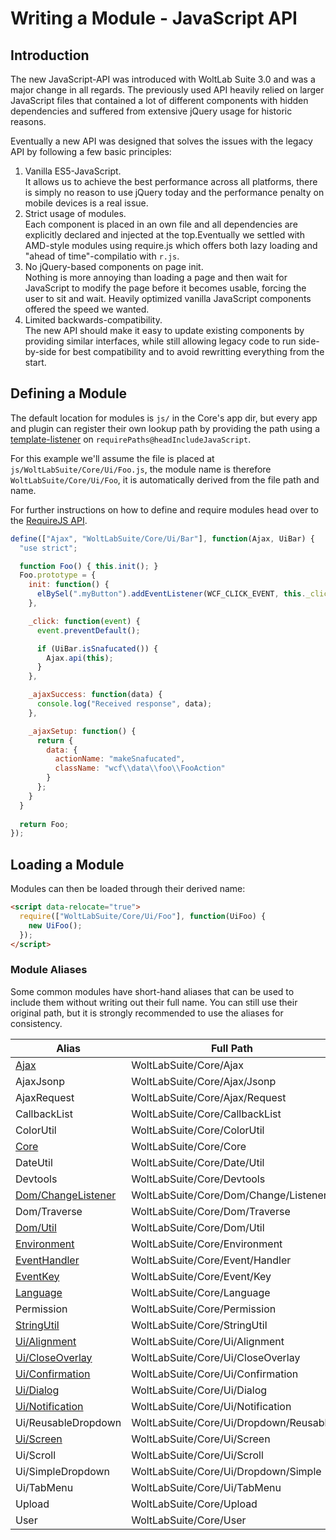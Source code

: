 # Writing a Module - JavaScript API

## Introduction

The new JavaScript-API was introduced with WoltLab Suite 3.0 and was a major
change in all regards. The previously used API heavily relied on larger JavaScript
files that contained a lot of different components with hidden dependencies
and suffered from extensive jQuery usage for historic reasons.

Eventually a new API was designed that solves the issues with the legacy API
by following a few basic principles:
 1. Vanilla ES5-JavaScript.  
    It allows us to achieve the best performance across all platforms, there is
    simply no reason to use jQuery today and the performance penalty on mobile
    devices is a real issue.
 2. Strict usage of modules.  
    Each component is placed in an own file and all dependencies are explicitly
    declared and injected at the top.Eventually we settled with AMD-style modules
    using require.js which offers both lazy loading and "ahead of time"-compilatio
    with `r.js`.
 3. No jQuery-based components on page init.  
    Nothing is more annoying than loading a page and then wait for JavaScript to
    modify the page before it becomes usable, forcing the user to sit and wait.
    Heavily optimized vanilla JavaScript components offered the speed we wanted.
 4. Limited backwards-compatibility.  
    The new API should make it easy to update existing components by providing
    similar interfaces, while still allowing legacy code to run side-by-side for
    best compatibility and to avoid rewritting everything from the start.

## Defining a Module

The default location for modules is `js/` in the Core's app dir,
but every app and plugin can register their own lookup path by providing the path
using a [template-listener](../package/pip/template-listener.md) on `requirePaths@headIncludeJavaScript`.

For this example we'll assume the file is placed at `js/WoltLabSuite/Core/Ui/Foo.js`,
the module name is therefore `WoltLabSuite/Core/Ui/Foo`, it is automatically
derived from the file path and name.

For further instructions on how to define and require modules head over to the [RequireJS API](http://requirejs.org/docs/api.html).

```js
define(["Ajax", "WoltLabSuite/Core/Ui/Bar"], function(Ajax, UiBar) {
  "use strict";

  function Foo() { this.init(); }
  Foo.prototype = {
    init: function() {
      elBySel(".myButton").addEventListener(WCF_CLICK_EVENT, this._click.bind(this));
    },

    _click: function(event) {
      event.preventDefault();

      if (UiBar.isSnafucated()) {
        Ajax.api(this);
      }
    },

    _ajaxSuccess: function(data) {
      console.log("Received response", data);
    },

    _ajaxSetup: function() {
      return {
        data: {
          actionName: "makeSnafucated",
          className: "wcf\\data\\foo\\FooAction"
        }
      };
    }
  }
  
  return Foo;
});
```

## Loading a Module

Modules can then be loaded through their derived name:

```html
<script data-relocate="true">
  require(["WoltLabSuite/Core/Ui/Foo"], function(UiFoo) {
    new UiFoo();
  });
</script>
```

### Module Aliases

Some common modules have short-hand aliases that can be used to include them
without writing out their full name. You can still use their original path, but
it is strongly recommended to use the aliases for consistency.

| Alias | Full Path |
|---|---|
| [Ajax](new-api_ajax.md) | WoltLabSuite/Core/Ajax |
| AjaxJsonp | WoltLabSuite/Core/Ajax/Jsonp |
| AjaxRequest | WoltLabSuite/Core/Ajax/Request |
| CallbackList | WoltLabSuite/Core/CallbackList |
| ColorUtil | WoltLabSuite/Core/ColorUtil |
| [Core](new-api_core.md) | WoltLabSuite/Core/Core |
| DateUtil | WoltLabSuite/Core/Date/Util |
| Devtools | WoltLabSuite/Core/Devtools |
| [Dom/ChangeListener](new-api_dom.md) | WoltLabSuite/Core/Dom/Change/Listener |
| Dom/Traverse | WoltLabSuite/Core/Dom/Traverse |
| [Dom/Util](new-api_dom.md) | WoltLabSuite/Core/Dom/Util |
| [Environment](new-api_browser.md) | WoltLabSuite/Core/Environment |
| [EventHandler](new-api_events.md) | WoltLabSuite/Core/Event/Handler |
| [EventKey](new-api_events.md) | WoltLabSuite/Core/Event/Key |
| [Language](new-api_core.md) | WoltLabSuite/Core/Language |
| Permission | WoltLabSuite/Core/Permission |
| [StringUtil](new-api_core.md) | WoltLabSuite/Core/StringUtil |
| [Ui/Alignment](new-api_ui.md) | WoltLabSuite/Core/Ui/Alignment |
| [Ui/CloseOverlay](new-api_ui.md) | WoltLabSuite/Core/Ui/CloseOverlay |
| [Ui/Confirmation](new-api_ui.md) | WoltLabSuite/Core/Ui/Confirmation |
| [Ui/Dialog](new-api_dialogs.md) | WoltLabSuite/Core/Ui/Dialog |
| [Ui/Notification](new-api_ui.md) | WoltLabSuite/Core/Ui/Notification |
| Ui/ReusableDropdown | WoltLabSuite/Core/Ui/Dropdown/Reusable |
| [Ui/Screen](new-api_browser.md) | WoltLabSuite/Core/Ui/Screen |
| Ui/Scroll | WoltLabSuite/Core/Ui/Scroll |
| Ui/SimpleDropdown | WoltLabSuite/Core/Ui/Dropdown/Simple |
| Ui/TabMenu | WoltLabSuite/Core/Ui/TabMenu |
| Upload | WoltLabSuite/Core/Upload |
| User | WoltLabSuite/Core/User |

